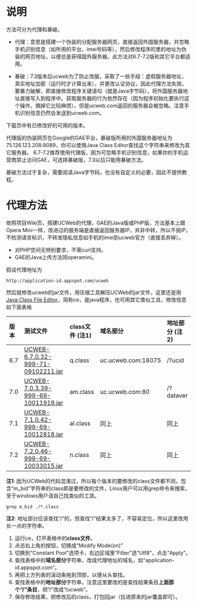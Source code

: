 # 说明 #

方法可分为代理和暴破。

  * 代理：意思是搭建一个伪装的分配服务器网页，直接返回外国服务器，并忽略手机识别信息（如所用的平台，imei号码等），然后修改程序的里的地址为伪装的网页地址，以便总是获得国外服务器。此方法对6.7-7.2版和其它平台都适用。

  * 暴破：7.3版本后ucweb为了防止改服，采取了一些手段：虚假服务器地址，真实地址加密（运行时才计算出来），并更改认证协议，因此代理方法失效，要暴力破解，即直接修改程序关键语句（就是Java字节码），将外国服务器地址直接写入到程序中。获取服务器的行为依然存在（因为程序初始化要执行这个操作，搞掉它比较麻烦），但是ucweb.com返回的服务器会被忽略。注意手机识别信息仍然会发送到ucweb.com。

下载页中有已修改好的可用的版本。

代理版的伪装网页在Google的GAE平台，暴破版所用的外国服务器地址为75.126.123.208:8089，你可以使用Java Class Editor查找这个字符串来修改为其它服务器。
6.7-7.2推荐使用代理版，因为可忽略手机识别信息，如果你的手机运营商禁止访问GAE，可选择暴破版，7.3以后只能用暴破方法。

暴破方法过于复杂，需要阅读Java字节码，也没有自定义的必要，因此不提供教程。

# 代理方法 #

依照项目Wiki页，搭建UCWeb的代理，GAE的Java版或PHP版，方法基本上跟Opera Mini一样，改进过的服务端是直接返回服务器IP，并非中转，所以不挑IP，不检测语言标识，不转发隐私信息如手机的imei到ucweb官方（直接丢弃掉）。
  * 对PHP空间无特别要求，不需curl支持。
  * GAE的Java上传方法同operamini。

假设代理地址为
```
http://application-id.appspot.com/ucweb
```

然后就修改ucweb的jar文件，用压缩工具解压UCWeb的jar文件，这里还是用[Java Class File Editor](http://sourceforge.net/projects/classeditor/files/)，简称ce，是java程序，也可用其它类似工具，修改信息如下面表格

| **版本** | **测试文件** | **class文件** (注1) | **域名部分** | **地址部分** (注2) |
|:-----------|:-----------------|:-----------------------|:-----------------|:------------------------|
| 6.7 | [UCWEB-6.7.0.32-999-71-09102211.jar](http://wap.ucweb.com/ucpack/filepack/999/71/UCWEB-6.7.0.32-999-71-09102211.jar) | q.class | uc.ucweb.com:18075 | /?ucid |
| 7.0 | [UCWEB-7.0.3.39-999-69-10011919.jar](http://wap.uc.cn/ucpack/filepack/999/69/UCWEB-7.0.3.39-999-69-10011919.jar) | am.class | uc.ucweb.com:80 | /?dataver |
| 7.1 | [UCWEB-7.1.0.42-999-69-10012818.jar](http://wap.ucweb.com/ucpack/filepack/999/69/UCWEB-7.1.0.42-999-69-10012818.jar) | al.class | 同上 | 同上 |
| 7.2 | [UCWEB-7.2.0.46-999-69-10033015.jar](http://wap.ucweb.com/ucpack/filepack/999/69/UCWEB-7.2.0.46-999-69-10033015.jar) | n.class | 同上 | 同上 |

**注1**: 因为UCWeb的代码混淆过，所以每个版本的要修改的class文件都不同，包含“m\_bid”字符串的class即是要修改的文件，Linux用户可以用grep命令来搜索，至于windows用户请自己找类似的工具。
```
grep m_bid ./*.class
```

**注2**: 地址部分应该查找“/”的，但查找“/”结果太多了，不容易定位，所以这里改用长一点的字符串。

  1. 运行ce，打开表格中的**class文件**。
  1. 点击右上角的按钮，切换成“Modify Mode(on)”
  1. 切换到“Constant Pool”选项卡，右边区域里“Filter”选“Utf8“，点击“Apply”。
  1. 查找表格中的**域名部分**字符串，改成代理地址的域名，如“application-id.appspot.com”。
  1. 再把上方列表的滚动条拖到顶部，以便从头查找。
  1. 查找表格中的**地址部分**字符串，注意这里要改的是查找结果条目**上面那个“/”条目**，把“/”改成“/ucweb”。
  1. 保存修改结果，把修改后的class，打包回jar（拉进原来的jar覆盖即可）。